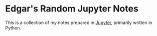 # Edgar's Random Jupyter Notes
This is a collection of my notes prepared in [Jupyter](https://jupyter.org), primarily written in Python.

